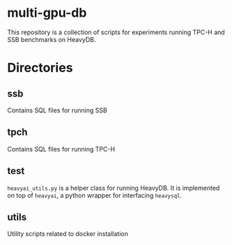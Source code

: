 # multi-gpu-db

This repository is a collection of scripts for experiments running TPC-H and SSB benchmarks on HeavyDB.

# Directories

## ssb
Contains SQL files for running SSB

## tpch
Contains SQL files for running TPC-H

## test
`heavyai_utils.py` is a helper class for running HeavyDB. It is implemented on top of `heavyai`, a python wrapper for interfacing `heavysql`.

## utils
Utility scripts related to docker installation
